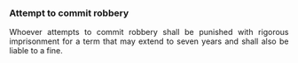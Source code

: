 ### Attempt to commit robbery
<div style="text-align: justify">

Whoever attempts to commit robbery shall be punished with rigorous imprisonment for a term that may extend to seven years and shall also be liable to a fine.

</div>
